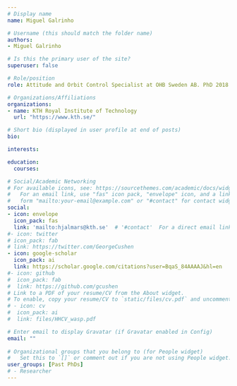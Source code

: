 ```yaml
---
# Display name
name: Miguel Galrinho

# Username (this should match the folder name)
authors:
- Miguel Galrinho

# Is this the primary user of the site?
superuser: false

# Role/position
role: Attitude and Orbit Control Specialist at OHB Sweden AB. PhD 2018 (main advisor)

# Organizations/Affiliations
organizations:
- name: KTH Royal Institute of Technology
  url: "https://www.kth.se/"

# Short bio (displayed in user profile at end of posts)
bio: 

interests:

education:
  courses:

# Social/Academic Networking
# For available icons, see: https://sourcethemes.com/academic/docs/widgets/#icons
#   For an email link, use "fas" icon pack, "envelope" icon, and a link in the
#   form "mailto:your-email@example.com" or "#contact" for contact widget.
social:
- icon: envelope
  icon_pack: fas
  link: 'mailto:hjalmars@kth.se'  # '#contact'  For a direct email link, use "mailto:test@example.org".
#- icon: twitter
# icon_pack: fab
# link: https://twitter.com/GeorgeCushen
- icon: google-scholar
  icon_pack: ai
  link: https://scholar.google.com/citations?user=BqaS_84AAAAJ&hl=en
#- icon: github
#  icon_pack: fab
#  link: https://github.com/gcushen
# Link to a PDF of your resume/CV from the About widget.
# To enable, copy your resume/CV to `static/files/cv.pdf` and uncomment the lines below.  
# - icon: cv
#  icon_pack: ai
#  link: files/HHCV_wasp.pdf

# Enter email to display Gravatar (if Gravatar enabled in Config)
email: ""
  
# Organizational groups that you belong to (for People widget)
#   Set this to `[]` or comment out if you are not using People widget.  
user_groups: [Past PhDs]
# - Researcher
---
```


